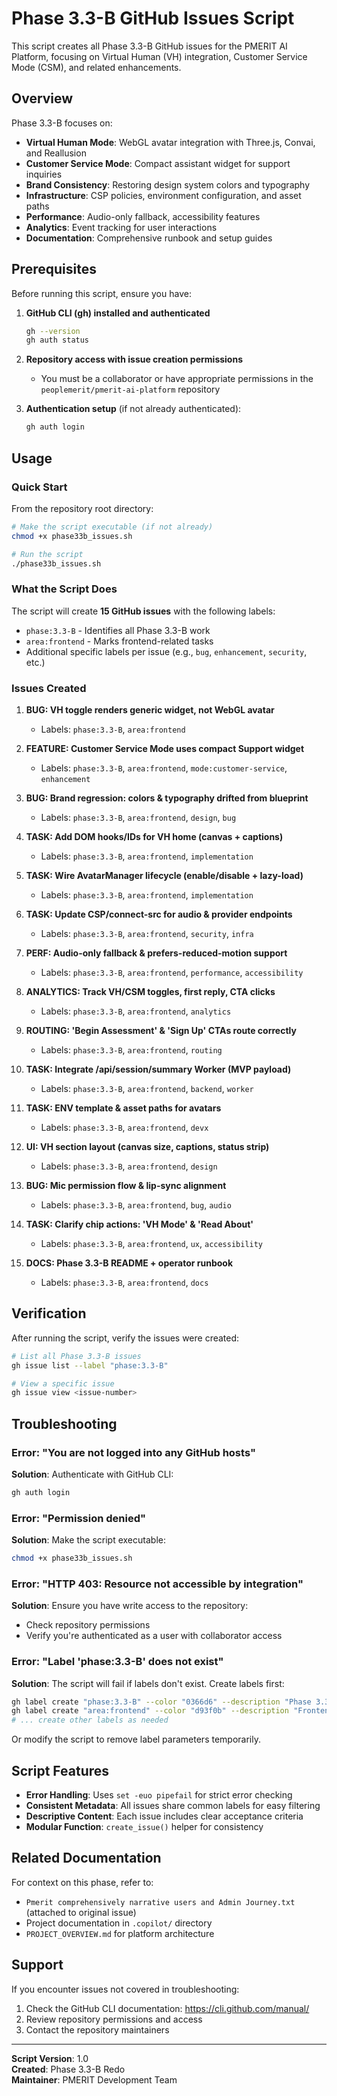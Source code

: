 # Phase 3.3-B GitHub Issues Script

This script creates all Phase 3.3-B GitHub issues for the PMERIT AI Platform, focusing on Virtual Human (VH) integration, Customer Service Mode (CSM), and related enhancements.

## Overview

Phase 3.3-B focuses on:
- **Virtual Human Mode**: WebGL avatar integration with Three.js, Convai, and Reallusion
- **Customer Service Mode**: Compact assistant widget for support inquiries
- **Brand Consistency**: Restoring design system colors and typography
- **Infrastructure**: CSP policies, environment configuration, and asset paths
- **Performance**: Audio-only fallback, accessibility features
- **Analytics**: Event tracking for user interactions
- **Documentation**: Comprehensive runbook and setup guides

## Prerequisites

Before running this script, ensure you have:

1. **GitHub CLI (gh) installed and authenticated**
   ```bash
   gh --version
   gh auth status
   ```

2. **Repository access with issue creation permissions**
   - You must be a collaborator or have appropriate permissions in the `peoplemerit/pmerit-ai-platform` repository

3. **Authentication setup** (if not already authenticated):
   ```bash
   gh auth login
   ```

## Usage

### Quick Start

From the repository root directory:

```bash
# Make the script executable (if not already)
chmod +x phase33b_issues.sh

# Run the script
./phase33b_issues.sh
```

### What the Script Does

The script will create **15 GitHub issues** with the following labels:
- `phase:3.3-B` - Identifies all Phase 3.3-B work
- `area:frontend` - Marks frontend-related tasks
- Additional specific labels per issue (e.g., `bug`, `enhancement`, `security`, etc.)

### Issues Created

1. **BUG: VH toggle renders generic widget, not WebGL avatar**
   - Labels: `phase:3.3-B`, `area:frontend`

2. **FEATURE: Customer Service Mode uses compact Support widget**
   - Labels: `phase:3.3-B`, `area:frontend`, `mode:customer-service`, `enhancement`

3. **BUG: Brand regression: colors & typography drifted from blueprint**
   - Labels: `phase:3.3-B`, `area:frontend`, `design`, `bug`

4. **TASK: Add DOM hooks/IDs for VH home (canvas + captions)**
   - Labels: `phase:3.3-B`, `area:frontend`, `implementation`

5. **TASK: Wire AvatarManager lifecycle (enable/disable + lazy-load)**
   - Labels: `phase:3.3-B`, `area:frontend`, `implementation`

6. **TASK: Update CSP/connect-src for audio & provider endpoints**
   - Labels: `phase:3.3-B`, `area:frontend`, `security`, `infra`

7. **PERF: Audio-only fallback & prefers-reduced-motion support**
   - Labels: `phase:3.3-B`, `area:frontend`, `performance`, `accessibility`

8. **ANALYTICS: Track VH/CSM toggles, first reply, CTA clicks**
   - Labels: `phase:3.3-B`, `area:frontend`, `analytics`

9. **ROUTING: 'Begin Assessment' & 'Sign Up' CTAs route correctly**
   - Labels: `phase:3.3-B`, `area:frontend`, `routing`

10. **TASK: Integrate /api/session/summary Worker (MVP payload)**
    - Labels: `phase:3.3-B`, `area:frontend`, `backend`, `worker`

11. **TASK: ENV template & asset paths for avatars**
    - Labels: `phase:3.3-B`, `area:frontend`, `devx`

12. **UI: VH section layout (canvas size, captions, status strip)**
    - Labels: `phase:3.3-B`, `area:frontend`, `design`

13. **BUG: Mic permission flow & lip-sync alignment**
    - Labels: `phase:3.3-B`, `area:frontend`, `bug`, `audio`

14. **TASK: Clarify chip actions: 'VH Mode' & 'Read About'**
    - Labels: `phase:3.3-B`, `area:frontend`, `ux`, `accessibility`

15. **DOCS: Phase 3.3-B README + operator runbook**
    - Labels: `phase:3.3-B`, `area:frontend`, `docs`

## Verification

After running the script, verify the issues were created:

```bash
# List all Phase 3.3-B issues
gh issue list --label "phase:3.3-B"

# View a specific issue
gh issue view <issue-number>
```

## Troubleshooting

### Error: "You are not logged into any GitHub hosts"
**Solution**: Authenticate with GitHub CLI:
```bash
gh auth login
```

### Error: "Permission denied"
**Solution**: Make the script executable:
```bash
chmod +x phase33b_issues.sh
```

### Error: "HTTP 403: Resource not accessible by integration"
**Solution**: Ensure you have write access to the repository:
- Check repository permissions
- Verify you're authenticated as a user with collaborator access

### Error: "Label 'phase:3.3-B' does not exist"
**Solution**: The script will fail if labels don't exist. Create labels first:
```bash
gh label create "phase:3.3-B" --color "0366d6" --description "Phase 3.3-B tasks"
gh label create "area:frontend" --color "d93f0b" --description "Frontend development"
# ... create other labels as needed
```

Or modify the script to remove label parameters temporarily.

## Script Features

- **Error Handling**: Uses `set -euo pipefail` for strict error checking
- **Consistent Metadata**: All issues share common labels for easy filtering
- **Descriptive Content**: Each issue includes clear acceptance criteria
- **Modular Function**: `create_issue()` helper for consistency

## Related Documentation

For context on this phase, refer to:
- `Pmerit comprehensively narrative users and Admin Journey.txt` (attached to original issue)
- Project documentation in `.copilot/` directory
- `PROJECT_OVERVIEW.md` for platform architecture

## Support

If you encounter issues not covered in troubleshooting:
1. Check the GitHub CLI documentation: https://cli.github.com/manual/
2. Review repository permissions and access
3. Contact the repository maintainers

---

**Script Version**: 1.0  
**Created**: Phase 3.3-B Redo  
**Maintainer**: PMERIT Development Team
